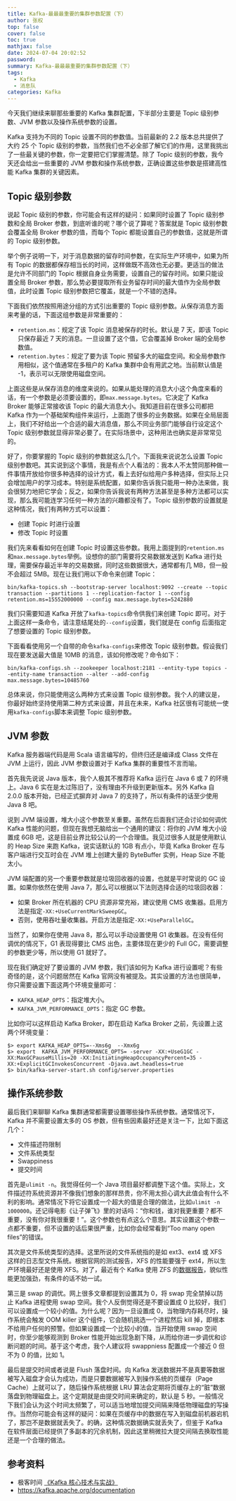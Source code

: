 ```yaml
---
title: Kafka-最最最重要的集群参数配置（下）
author: 张权
top: false
cover: false
toc: true
mathjax: false
date: 2024-07-04 20:02:52
password:
summary: Kafka-最最最重要的集群参数配置（下）
tags:
  - Kafka
  - 消息队
categories: Kafka
---
```


今天我们继续来聊那些重要的 Kafka 集群配置，下半部分主要是 Topic 级别参数、JVM 参数以及操作系统参数的设置。

Kafka 支持为不同的 Topic 设置不同的参数值。当前最新的 2.2 版本总共提供了大约 25 个 Topic 级别的参数，当然我们也不必全部了解它们的作用，这里我挑出了一些最关键的参数，你一定要把它们掌握清楚。除了 Topic 级别的参数，我今天还会给出一些重要的 JVM 参数和操作系统参数，正确设置这些参数是搭建高性能 Kafka 集群的关键因素。

## Topic 级别参数

说起 Topic 级别的参数，你可能会有这样的疑问：如果同时设置了 Topic 级别参数和全局 Broker 参数，到底听谁的呢？哪个说了算呢？答案就是 Topic 级别参数会覆盖全局 Broker 参数的值，而每个 Topic 都能设置自己的参数值，这就是所谓的 Topic 级别参数。

举个例子说明一下，对于消息数据的留存时间参数，在实际生产环境中，如果为所有 Topic 的数据都保存相当长的时间，这样做既不高效也无必要。更适当的做法是允许不同部门的 Topic 根据自身业务需要，设置自己的留存时间。如果只能设置全局 Broker 参数，那么势必要提取所有业务留存时间的最大值作为全局参数值，此时设置 Topic 级别参数把它覆盖，就是一个不错的选择。

下面我们依然按照用途分组的方式引出重要的 Topic 级别参数。从保存消息方面来考量的话，下面这组参数是非常重要的：

-   `retention.ms`：规定了该 Topic 消息被保存的时长。默认是 7 天，即该 Topic 只保存最近 7 天的消息。一旦设置了这个值，它会覆盖掉 Broker 端的全局参数值。
-   `retention.bytes`：规定了要为该 Topic 预留多大的磁盘空间。和全局参数作用相似，这个值通常在多租户的 Kafka 集群中会有用武之地。当前默认值是 -1，表示可以无限使用磁盘空间。

上面这些是从保存消息的维度来说的。如果从能处理的消息大小这个角度来看的话，有一个参数是必须要设置的，即`max.message.bytes`。它决定了 Kafka Broker 能够正常接收该 Topic 的最大消息大小。我知道目前在很多公司都把 Kafka 作为一个基础架构组件来运行，上面跑了很多的业务数据。如果在全局层面上，我们不好给出一个合适的最大消息值，那么不同业务部门能够自行设定这个 Topic 级别参数就显得非常必要了。在实际场景中，这种用法也确实是非常常见的。

好了，你要掌握的 Topic 级别的参数就这么几个。下面我来说说怎么设置 Topic 级别参数吧。其实说到这个事情，我是有点个人看法的：我本人不太赞同那种做一件事情开放给你很多种选择的设计方式，看上去好似给用户多种选择，但实际上只会增加用户的学习成本。特别是系统配置，如果你告诉我只能用一种办法来做，我会很努力地把它学会；反之，如果你告诉我说有两种方法甚至是多种方法都可以实现，那么我可能连学习任何一种方法的兴趣都没有了。Topic 级别参数的设置就是这种情况，我们有两种方式可以设置：

-   创建 Topic 时进行设置
-   修改 Topic 时设置

我们先来看看如何在创建 Topic 时设置这些参数。我用上面提到的`retention.ms`和`max.message.bytes`举例。设想你的部门需要将交易数据发送到 Kafka 进行处理，需要保存最近半年的交易数据，同时这些数据很大，通常都有几 MB，但一般不会超过 5MB。现在让我们用以下命令来创建 Topic：

```shell
bin/kafka-topics.sh --bootstrap-server localhost:9092 --create --topic transaction --partitions 1 --replication-factor 1 --config retention.ms=15552000000 --config max.message.bytes=5242880
```

我们只需要知道 Kafka 开放了`kafka-topics`命令供我们来创建 Topic 即可。对于上面这样一条命令，请注意结尾处的`--config`设置，我们就是在 config 后面指定了想要设置的 Topic 级别参数。

下面看看使用另一个自带的命令`kafka-configs`来修改 Topic 级别参数。假设我们现在要发送最大值是 10MB 的消息，该如何修改呢？命令如下：

```shell
bin/kafka-configs.sh --zookeeper localhost:2181 --entity-type topics --entity-name transaction --alter --add-config max.message.bytes=10485760
```

总体来说，你只能使用这么两种方式来设置 Topic 级别参数。我个人的建议是，你最好始终坚持使用第二种方式来设置，并且在未来，Kafka 社区很有可能统一使用`kafka-configs`脚本来调整 Topic 级别参数。

## JVM 参数

Kafka 服务器端代码是用 Scala 语言编写的，但终归还是编译成 Class 文件在 JVM 上运行，因此 JVM 参数设置对于 Kafka 集群的重要性不言而喻。

首先我先说说 Java 版本，我个人极其不推荐将 Kafka 运行在 Java 6 或 7 的环境上。Java 6 实在是太过陈旧了，没有理由不升级到更新版本。另外 Kafka 自 2.0.0 版本开始，已经正式摒弃对 Java 7 的支持了，所以有条件的话至少使用 Java 8 吧。

说到 JVM 端设置，堆大小这个参数至关重要。虽然在后面我们还会讨论如何调优 Kafka 性能的问题，但现在我想无脑给出一个通用的建议：将你的 JVM 堆大小设置成 6GB 吧，这是目前业界比较公认的一个合理值。我见过很多人就是使用默认的 Heap Size 来跑 Kafka，说实话默认的 1GB 有点小，毕竟 Kafka Broker 在与客户端进行交互时会在 JVM 堆上创建大量的 ByteBuffer 实例，Heap Size 不能太小。

JVM 端配置的另一个重要参数就是垃圾回收器的设置，也就是平时常说的 GC 设置。如果你依然在使用 Java 7，那么可以根据以下法则选择合适的垃圾回收器：

-   如果 Broker 所在机器的 CPU 资源非常充裕，建议使用 CMS 收集器。启用方法是指定`-XX:+UseCurrentMarkSweepGC`。
-   否则，使用吞吐量收集器。开启方法是指定`-XX:+UseParallelGC`。

当然了，如果你在使用 Java 8，那么可以手动设置使用 G1 收集器。在没有任何调优的情况下，G1 表现得要比 CMS 出色，主要体现在更少的 Full GC，需要调整的参数更少等，所以使用 G1 就好了。

现在我们确定好了要设置的 JVM 参数，我们该如何为 Kafka 进行设置呢？有些奇怪的是，这个问题居然在 Kafka 官网没有被提及。其实设置的方法也很简单，你只需要设置下面这两个环境变量即可：

-   `KAFKA_HEAP_OPTS`：指定堆大小。
-   `KAFKA_JVM_PERFORMANCE_OPTS`：指定 GC 参数。

比如你可以这样启动 Kafka Broker，即在启动 Kafka Broker 之前，先设置上这两个环境变量：

```shell
$> export KAFKA_HEAP_OPTS=--Xms6g  --Xmx6g
$> export  KAFKA_JVM_PERFORMANCE_OPTS= -server -XX:+UseG1GC -XX:MaxGCPauseMillis=20 -XX:InitiatingHeapOccupancyPercent=35 -XX:+ExplicitGCInvokesConcurrent -Djava.awt.headless=true
$> bin/kafka-server-start.sh config/server.properties
```

## 操作系统参数

最后我们来聊聊 Kafka 集群通常都需要设置哪些操作系统参数。通常情况下，Kafka 并不需要设置太多的 OS 参数，但有些因素最好还是关注一下，比如下面这几个：

-   文件描述符限制
-   文件系统类型
-   Swappiness
-   提交时间

首先是`ulimit -n`。我觉得任何一个 Java 项目最好都调整下这个值。实际上，文件描述符系统资源并不像我们想象的那样昂贵，你不用太担心调大此值会有什么不利的影响。通常情况下将它设置成一个超大的值是合理的做法，比如`ulimit -n 1000000`。还记得电影《让子弹飞》里的对话吗：“你和钱，谁对我更重要？都不重要，没有你对我很重要！”。这个参数也有点这么个意思。其实设置这个参数一点都不重要，但不设置的话后果很严重，比如你会经常看到“Too many open files”的错误。

其次是文件系统类型的选择。这里所说的文件系统指的是如 ext3、ext4 或 XFS 这样的日志型文件系统。根据官网的测试报告，XFS 的性能要强于 ext4，所以生产环境最好还是使用 XFS。对了，最近有个 Kafka 使用 ZFS 的[数据报告](https://www.confluent.io/kafka-summit-sf18/kafka-on-zfs)，貌似性能更加强劲，有条件的话不妨一试。

第三是 swap 的调优。网上很多文章都提到设置其为 0，将 swap 完全禁掉以防止 Kafka 进程使用 swap 空间。我个人反倒觉得还是不要设置成 0 比较好，我们可以设置成一个较小的值。为什么呢？因为一旦设置成 0，当物理内存耗尽时，操作系统会触发 OOM killer 这个组件，它会随机挑选一个进程然后 kill 掉，即根本不给用户任何的预警。但如果设置成一个比较小的值，当开始使用 swap 空间时，你至少能够观测到 Broker 性能开始出现急剧下降，从而给你进一步调优和诊断问题的时间。基于这个考虑，我个人建议将 swappniess 配置成一个接近 0 但不为 0 的值，比如 1。

最后是提交时间或者说是 Flush 落盘时间。向 Kafka 发送数据并不是真要等数据被写入磁盘才会认为成功，而是只要数据被写入到操作系统的页缓存（Page Cache）上就可以了，随后操作系统根据 LRU 算法会定期将页缓存上的“脏”数据落盘到物理磁盘上。这个定期就是由提交时间来确定的，默认是 5 秒。一般情况下我们会认为这个时间太频繁了，可以适当地增加提交间隔来降低物理磁盘的写操作。当然你可能会有这样的疑问：如果在页缓存中的数据在写入到磁盘前机器宕机了，那岂不是数据就丢失了。的确，这种情况数据确实就丢失了，但鉴于 Kafka 在软件层面已经提供了多副本的冗余机制，因此这里稍微拉大提交间隔去换取性能还是一个合理的做法。

## 参考资料

*   极客时间  [《Kafka 核心技术与实战》](https://time.geekbang.org/column/intro/100029201)
*   https://kafka.apache.org/documentation